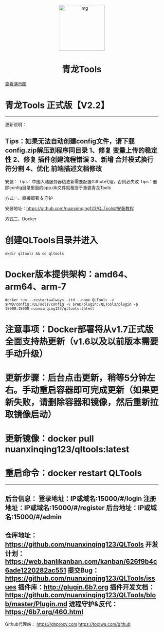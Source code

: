 <!--suppress HtmlDeprecatedAttribute -->
<p align="center">
  <a href="https://github.com/whyour/qinglong">
    <img width="150" src="https://z3.ax1x.com/2021/11/18/I7MpAe.png" alt="Img">
  </a>
</p>

<h1 align="center">青龙Tools</h1>
<p><a href="https://github.com/nuanxinqing123/QLTools#%E6%BC%94%E7%A4%BA%E5%9B%BE">查看演示图</a></p>

# 青龙Tools 正式版【V2.2】
----------------------------------------
更新说明：

Tips：如果无法自动创建config文件，请下载config.zip解压到程序同目录
1、修复 变量上传的稳定性
2、修复 插件创建流程错误
3、新增 合并模式换行符分割
4、优化 前端描述文档修改
----------------------------------------
安装：
Tips：中国大陆服务器热更新需要配置Github代理，否则必失败
Tips：删除config目录里面的app.db文件就相当于重装青龙Tools

方式一、直接部署 & 守护

安装地址：https://github.com/nuanxinqing123/QLTools#安装教程

方式二、Docker

# 创建QLTools目录并进入
```shell
mkdir qltools && cd qltools
```
# Docker版本提供架构：amd64、arm64、arm-7
```shell
docker run --restart=always -itd --name QLTools -v $PWD/config:/QLTools/config -v $PWD/plugin:/QLTools/plugin -p 15000:15000 nuanxinqing123/qltools:latest
```
# 注意事项：Docker部署将从v1.7正式版全面支持热更新（v1.6以及以前版本需要手动升级）
# 更新步骤：后台点击更新，稍等5分钟左右。手动重启容器即可完成更新（如果更新失败，请删除容器和镜像，然后重新拉取镜像启动）
# 更新镜像：docker pull nuanxinqing123/qltools:latest
# 重启命令：docker restart QLTools
----------------------------------------
后台信息：
登录地址：IP或域名:15000/#/login
注册地址：IP或域名:15000/#/register
后台地址：IP或域名:15000/#/admin
----------------------------------------
仓库地址：https://github.com/nuanxinqing123/QLTools
开发计划：https://web.banlikanban.com/kanban/626f9b4c6ade1220282ac551
提交Bug：https://github.com/nuanxinqing123/QLTools/issues
插件库：http://plugin.6b7.org
插件开发文档：https://github.com/nuanxinqing123/QLTools/blob/master/Plugin.md
进程守护&反代：https://6b7.org/460.html
----------------------------------------
Github代理站：
https://ghproxy.com
https://toolwa.com/github
